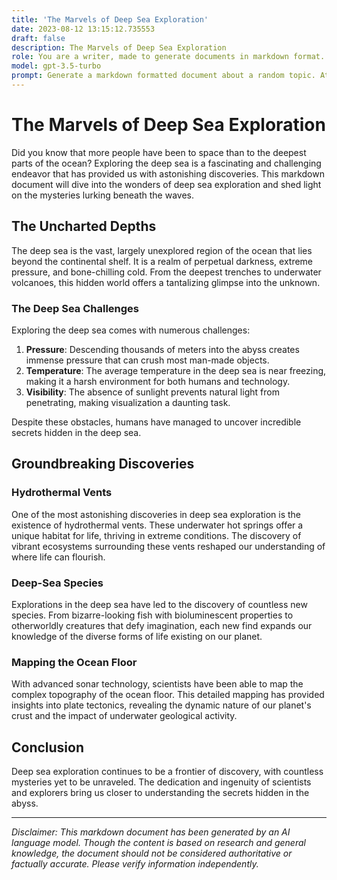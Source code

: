 ```yaml
---
title: 'The Marvels of Deep Sea Exploration'
date: 2023-08-12 13:15:12.735553
draft: false
description: The Marvels of Deep Sea Exploration
role: You are a writer, made to generate documents in markdown format. It is very important that all of the documents you generate are in valid markdown format.
model: gpt-3.5-turbo
prompt: Generate a markdown formatted document about a random topic. At the bottom, include a disclaimer explaining that the document was generated by you. The first line of the document should be the title. Make sure that the entire document is in proper markdown format, using a mix of various tags to make the document visually appealing.
---
```


# The Marvels of Deep Sea Exploration

Did you know that more people have been to space than to the deepest parts of the ocean? Exploring the deep sea is a fascinating and challenging endeavor that has provided us with astonishing discoveries. This markdown document will dive into the wonders of deep sea exploration and shed light on the mysteries lurking beneath the waves.

## The Uncharted Depths

The deep sea is the vast, largely unexplored region of the ocean that lies beyond the continental shelf. It is a realm of perpetual darkness, extreme pressure, and bone-chilling cold. From the deepest trenches to underwater volcanoes, this hidden world offers a tantalizing glimpse into the unknown.

### The Deep Sea Challenges

Exploring the deep sea comes with numerous challenges:

1. **Pressure**: Descending thousands of meters into the abyss creates immense pressure that can crush most man-made objects.
2. **Temperature**: The average temperature in the deep sea is near freezing, making it a harsh environment for both humans and technology.
3. **Visibility**: The absence of sunlight prevents natural light from penetrating, making visualization a daunting task.

Despite these obstacles, humans have managed to uncover incredible secrets hidden in the deep sea.

## Groundbreaking Discoveries

### Hydrothermal Vents

One of the most astonishing discoveries in deep sea exploration is the existence of hydrothermal vents. These underwater hot springs offer a unique habitat for life, thriving in extreme conditions. The discovery of vibrant ecosystems surrounding these vents reshaped our understanding of where life can flourish.

### Deep-Sea Species

Explorations in the deep sea have led to the discovery of countless new species. From bizarre-looking fish with bioluminescent properties to otherworldly creatures that defy imagination, each new find expands our knowledge of the diverse forms of life existing on our planet.

### Mapping the Ocean Floor

With advanced sonar technology, scientists have been able to map the complex topography of the ocean floor. This detailed mapping has provided insights into plate tectonics, revealing the dynamic nature of our planet's crust and the impact of underwater geological activity.

## Conclusion

Deep sea exploration continues to be a frontier of discovery, with countless mysteries yet to be unraveled. The dedication and ingenuity of scientists and explorers bring us closer to understanding the secrets hidden in the abyss.

---

*Disclaimer: This markdown document has been generated by an AI language model. Though the content is based on research and general knowledge, the document should not be considered authoritative or factually accurate. Please verify information independently.*